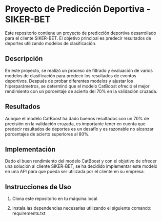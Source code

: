 # Proyecto de Predicción Deportiva - SIKER-BET

Este repositorio contiene un proyecto de predicción deportiva desarrollado para el cliente SIKER-BET. El objetivo principal es predecir resultados de deportes utilizando modelos de clasificación.

## Descripción

En este proyecto, se realizó un proceso de filtrado y evaluación de varios modelos de clasificación para predecir los resultados de eventos deportivos. Después de probar diferentes modelos y ajustar los hiperparámetros, se determinó que el modelo CatBoost ofreció el mejor rendimiento con un porcentaje de acierto del 70% en la validación cruzada.

## Resultados

Aunque el modelo CatBoost ha dado buenos resultados con un 70% de precisión en la validación cruzada, es importante tener en cuenta que predecir resultados de deportes es un desafío y es razonable no alcanzar porcentajes de acierto superiores al 80%.

## Implementación

Dado el buen rendimiento del modelo CatBoost y con el objetivo de ofrecer una solución al cliente SIKER-BET, se ha decidido implementar este modelo en una API para que pueda ser utilizada por el cliente en su empresa.

## Instrucciones de Uso

1. Clona este repositorio en tu máquina local.

2. Instala las dependencias necesarias utilizando el siguiente comando:
requirements.txt
